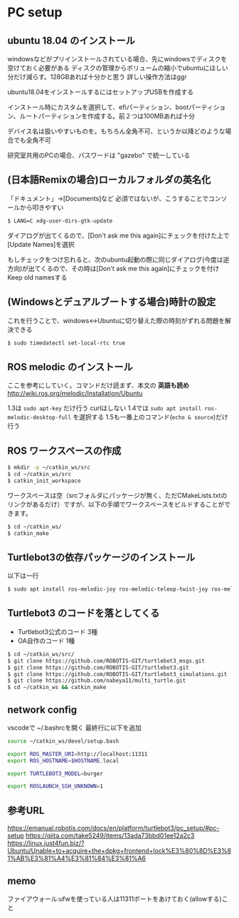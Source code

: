 # PC setup

## ubuntu 18.04 のインストール

windowsなどがプリインストールされている場合、先にwindowsでディスクを空けておく必要がある
ディスクの管理からボリュームの縮小でubuntuにほしい分だけ減らす。128GBあれば十分かと思う
詳しい操作方法はggr

ubuntu18.04をインストールするにはセットアップUSBを作成する

インストール時にカスタムを選択して、efiパーティション、bootパーティション、ルートパーティションを作成する。前２つは100MBあれば十分

デバイス名は扱いやすいものを。もちろん全角不可、というか以降どのような場合でも全角不可

研究室共用のPCの場合、パスワードは "gazebo" で統一している

## (日本語Remixの場合)ローカルフォルダの英名化

「ドキュメント」→[Documents]など
必須ではないが、こうすることでコンソールから叩きやすい

```bash
$ LANG=C xdg-user-dirs-gtk-update
```
ダイアログが出てくるので、[Don't ask me this again]にチェックを付けた上で[Update Names]を選択

もしチェックをつけ忘れると、次のubuntu起動の際に同じダイアログ(今度は逆方向)が出てくるので、その時は[Don't ask me this again]にチェックを付けKeep old namesする

## (Windowsとデュアルブートする場合)時計の設定

これを行うことで、windows<->Ubuntuに切り替えた際の時刻がずれる問題を解決できる

```bash
$ sudo timedatectl set-local-rtc true
```

## ROS melodic のインストール

ここを参考にしていく。コマンドだけ読まず、本文の **英語も読め**
http://wiki.ros.org/melodic/Installation/Ubuntu

1.3は `sudo apt-key` だけ行う curlはしない
1.4では `sudo apt install ros-melodic-desktop-full` を選択する
1.5も一番上のコマンド(`echo & source`)だけ行う

## ROS ワークスペースの作成

```bash
$ mkdir -p ~/catkin_ws/src
$ cd ~/catkin_ws/src
$ catkin_init_workspace
```

ワークスペースは空（srcフォルダにパッケージが無く、ただCMakeLists.txtのリンクがあるだけ）ですが、以下の手順でワークスペースをビルドすることができます。

```bash
$ cd ~/catkin_ws/
$ catkin_make
```

## Turtlebot3の依存パッケージのインストール

以下は一行

```bash
$ sudo apt install ros-melodic-joy ros-melodic-teleop-twist-joy ros-melodic-teleop-twist-keyboard ros-melodic-laser-proc ros-melodic-rgbd-launch ros-melodic-depthimage-to-laserscan ros-melodic-rosserial-arduino ros-melodic-rosserial-python ros-melodic-rosserial-server ros-melodic-rosserial-client ros-melodic-rosserial-msgs ros-melodic-amcl ros-melodic-map-server ros-melodic-move-base ros-melodic-urdf ros-melodic-xacro ros-melodic-compressed-image-transport ros-melodic-rqt-image-view ros-melodic-gmapping ros-melodic-navigation ros-melodic-interactive-markers ros-melodic-jsk-visualization
```

## Turtlebot3 のコードを落としてくる

- Turtlebot3公式のコード 3種
- OA自作のコード 1種

```bash
$ cd ~/catkin_ws/src/
$ git clone https://github.com/ROBOTIS-GIT/turtlebot3_msgs.git
$ git clone https://github.com/ROBOTIS-GIT/turtlebot3.git
$ git clone https://github.com/ROBOTIS-GIT/turtlebot3_simulations.git
$ git clone https://github.com/nabeya11/multi_turtle.git
$ cd ~/catkin_ws && catkin_make
```

## network config

vscodeで ~/.bashrcを開く
最終行に以下を追加
```bash
source ~/catkin_ws/devel/setup.bash

export ROS_MASTER_URI=http://localhost:11311
export ROS_HOSTNAME=$HOSTNAME.local

export TURTLEBOT3_MODEL=burger

export ROSLAUNCH_SSH_UNKNOWN=1
```

## 参考URL
https://emanual.robotis.com/docs/en/platform/turtlebot3/pc_setup/#pc-setup
https://qiita.com/take5249/items/13ada73bbd01ee12a2c3
https://linux.just4fun.biz/?Ubuntu/Unable+to+acquire+the+dpkg+frontend+lock%E3%80%8D%E3%81%AB%E3%81%A4%E3%81%84%E3%81%A6


## memo

ファイアウォール:ufwを使っている人は11311ポートをあけておく(allowする)こと
